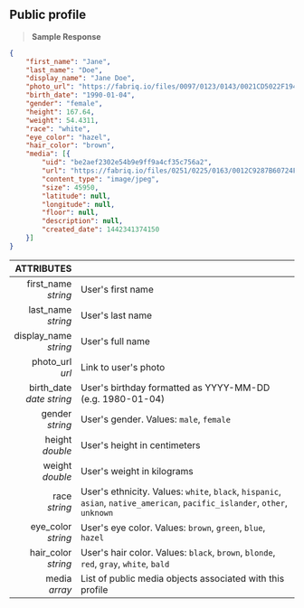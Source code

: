 ## Public profile

> **Sample Response**

```json
{
    "first_name": "Jane",
    "last_name": "Doe",
    "display_name": "Jane Doe",
    "photo_url": "https://fabriq.io/files/0097/0123/0143/0021CD5022F19414CA70274A428672E296D6",
    "birth_date": "1990-01-04",
    "gender": "female",
    "height": 167.64,
    "weight": 54.4311,
    "race": "white",
    "eye_color": "hazel",
    "hair_color": "brown",
    "media": [{
        "uid": "be2aef2302e54b9e9ff9a4cf35c756a2",
        "url": "https://fabriq.io/files/0251/0225/0163/0012C9287B60724FEB0E7669AC49F092F313",
        "content_type": "image/jpeg",
        "size": 45950,
        "latitude": null,
        "longitude": null,
        "floor": null,
        "description": null,
        "created_date": 1442341374150
    }]
}
```

ATTRIBUTES||
---------:        | -----------
first_name<br>*string*   | User's first name
last_name<br>*string*  | User's last name
display_name<br>*string*  | User's full name
photo_url<br>*url*  | Link to user's photo
birth_date<br>*date string*  |  User's birthday formatted as YYYY-MM-DD (e.g. 1980-01-04)
gender<br>*string*  | User's gender. Values: `male`, `female`
height<br>*double*  | User's height in centimeters
weight<br>*double*  | User's weight in kilograms
race<br>*string*  | User's ethnicity. Values: `white`, `black`, `hispanic`, `asian`, `native_american`, `pacific_islander`, `other`, `unknown`
eye_color<br>*string*  | User's eye color. Values: `brown`, `green`, `blue`, `hazel`
hair_color<br>*string*  | User's hair color. Values: `black`, `brown`, `blonde`, `red`, `gray`, `white`, `bald`
media<br>*array*  | List of public media objects associated with this profile
